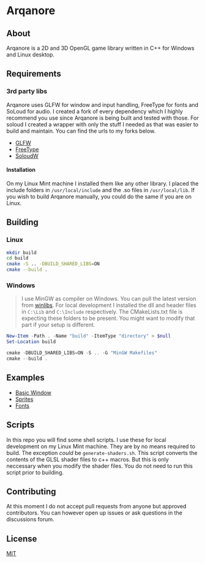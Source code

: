 # Arqanore
## About
Arqanore is a 2D and 3D OpenGL game library written in C++ for Windows and Linux desktop.

## Requirements
### 3rd party libs
Arqanore uses GLFW for window and input handling, FreeType for fonts and SoLoud for audio. I created a fork of every dependency which I highly recommend you use since Arqanore is being built and tested with those. For soloud I created a wrapper with only the stuff I needed as that was easier to build and maintain. You can find the urls to my forks below.

* [GLFW](https://github.com/thebonejarmer/glfw)
* [FreeType](https://github.com/thebonejarmer/freetype)
* [SoloudW](https://github.com/thebonejarmer/soloudw)

#### Installation
On my Linux Mint machine I installed them like any other library. I placed the include folders in `/usr/local/include` and the .so files in `/usr/local/lib`. If you wish to build Arqanore manually, you could do the same if you are on Linux.

## Building
### Linux
```bash
mkdir build
cd build
cmake -S .. -DBUILD_SHARED_LIBS=ON
cmake --build .
```

### Windows
> I use MinGW as compiler on Windows. You can pull the latest version from [winlibs](https://winlibs.com/).
> For local development I installed the dll and header files in `C:\Lib` and `C:\Include` respectively. The CMakeLists.txt file is expecting these folders to be present. You might want to modify that part if your setup is different.

```powershell
New-Item -Path . -Name "build" -ItemType "directory" > $null
Set-Location build

cmake -DBUILD_SHARED_LIBS=ON -S .. -G "MinGW Makefiles"
cmake --build .
```

## Examples
* [Basic Window](./src/examples/window/main.cpp)
* [Sprites](./src/examples/sprites/main.cpp)
* [Fonts](./src/examples/fonts/main.cpp)

## Scripts
In this repo you will find some shell scripts. I use these for local development on my Linux Mint machine. They are by no means required to build. The exception _could_ be `generate-shaders.sh`. This script converts the contents of the GLSL shader files to c++ macros. But this is only neccessary when you modify the shader files. You do not need to run this script prior to building.

## Contributing
At this moment I do not accept pull requests from anyone but approved contributors. You can however open up issues or ask questions in the discussions forum.

## License
[MIT](./LICENSE)
